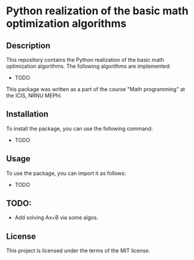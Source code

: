 # Python realization of the basic math optimization algorithms

## Description

This repository contains the Python realization of the basic math optimization algorithms. The following algorithms are
implemented:

- TODO

This package was written as a part of the course "Math programming" at the ICIS, NRNU MEPhI.

## Installation

To install the package, you can use the following command:

[//]: # (```bash)

[//]: # (pip install optim)

[//]: # (```)

- TODO

## Usage

To use the package, you can import it as follows:

[//]: # (```python)

[//]: # (import optim)

[//]: # (```)

- TODO

## TODO:

- Add solving Ax=B via some algos.

## License

This project is licensed under the terms of the MIT license.
